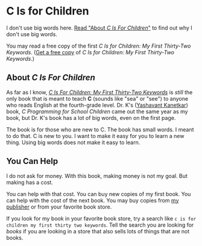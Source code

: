 C Is for Children
=================

I don't use big words here.
[Read "About _C Is For Children_"](#about-c-is-for-children)
to find out why I don't use big words.

You may read a free copy of the first _C Is for Children: My First Thirty-Two Keywords_.
([Get a free copy](https://github.com/dmparrishphd/cIsForChildren/blob/master/OriginalBook/cisforchildren2020free.pdf)
of _C Is for Children: My First Thirty-Two Keywords_.)

About _C Is For Children_
-------------------------

As far as I know, [*C Is For Children: My First Thirty-Two Keywords*](https://www.iuniverse.com/en/bookstore/bookdetails/436907-C-Is-for-Children) is *still* the only book that is meant to teach **C** (sounds like "sea" or "see") to anyone who reads English at the fourth-grade level.
Dr. K's ([Yashavant Kanetkar](https://en.wikipedia.org/wiki/Yashavant_Kanetkar)) book, *C Programming for School Children* came out the same year as my book, but Dr. K's book has a lot of big words, even on the first page.

The book is for those who are new to C.
The book has small words.
I meant to do that.
C is new to you.
I want to make it easy for you to learn a new thing.
Using big words does not make it easy to learn.

You Can Help
------------

I do not ask for money.
With this book, making money is not my goal.
But making has a cost.

You can help with that cost.
You can buy new copies of my first book.
You can help with the cost of the next book.
You may buy copies from
[my publisher](https://www.iuniverse.com/en/bookstore/bookdetails/436907-C-Is-for-Children)
or from your favorite book store.

If you look for my book in your favorite book store, try a search like `c is for children my first thirty two keywords`.
Tell the search you are looking for _books_ if you are looking in a store that also sells lots of things that are not books.
